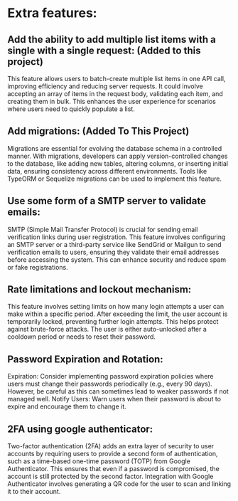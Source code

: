 # Extra features:

## Add the ability to add multiple list items with a single with a single request: (Added to this project)

This feature allows users to batch-create multiple list items in one API call, improving efficiency and reducing server requests. It could involve accepting an array of items in the request body, validating each item, and creating them in bulk. This enhances the user experience for scenarios where users need to quickly populate a list.

## Add migrations: (Added To This Project)

Migrations are essential for evolving the database schema in a controlled manner. With migrations, developers can apply version-controlled changes to the database, like adding new tables, altering columns, or inserting initial data, ensuring consistency across different environments. Tools like TypeORM or Sequelize migrations can be used to implement this feature.

## Use some form of a SMTP server to validate emails:

SMTP (Simple Mail Transfer Protocol) is crucial for sending email verification links during user registration. This feature involves configuring an SMTP server or a third-party service like SendGrid or Mailgun to send verification emails to users, ensuring they validate their email addresses before accessing the system. This can enhance security and reduce spam or fake registrations.

## Rate limitations and lockout mechanism:

This feature involves setting limits on how many login attempts a user can make within a specific period. After exceeding the limit, the user account is temporarily locked, preventing further login attempts. This helps protect against brute-force attacks. The user is either auto-unlocked after a cooldown period or needs to reset their password.

## Password Expiration and Rotation:

Expiration: Consider implementing password expiration policies where users must change their passwords periodically (e.g., every 90 days). However, be careful as this can sometimes lead to weaker passwords if not managed well.
Notify Users: Warn users when their password is about to expire and encourage them to change it.

## 2FA using google authenticator:

Two-factor authentication (2FA) adds an extra layer of security to user accounts by requiring users to provide a second form of authentication, such as a time-based one-time password (TOTP) from Google Authenticator. This ensures that even if a password is compromised, the account is still protected by the second factor. Integration with Google Authenticator involves generating a QR code for the user to scan and linking it to their account.
